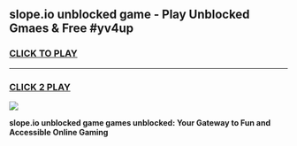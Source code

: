 
## slope.io unblocked game - Play Unblocked Gmaes & Free #yv4up
<h3>
<a href="https://news.freeplayer.one?title=slope.io_unblocked_game&ref=03M">CLICK TO PLAY</a></h3>
<hr>

<h3>
<a href="https://news.freeplayer.one?title=slope.io_unblocked_game&ref=03M">CLICK 2 PLAY</a>
  
</h3>

<a href="https://news.freeplayer.one?title=slope.io_unblocked_game&ref=03M"><img src="https://clearcache.store/games.png"></a>


**slope.io unblocked game games unblocked: Your Gateway to Fun and Accessible Online Gaming**

